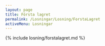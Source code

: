 ```yaml
---
layout: page
title: Första lagret
permalink: /Losningar/Losning/ForstaLagret
activeMenu: Losningar
---
```

<div class="container margin-top">
{% include losning/forstalagret.md %}
</div>